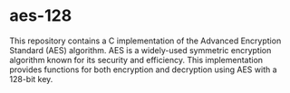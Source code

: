 # aes-128
This repository contains a C implementation of the Advanced Encryption Standard (AES) algorithm. AES is a widely-used symmetric encryption algorithm known for its security and efficiency. This implementation provides functions for both encryption and decryption using AES with a 128-bit key.
